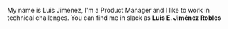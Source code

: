 My name is Luis Jiménez, I'm a Product Manager and I like to work in technical challenges. 
You can find me in slack as **Luis E. Jiménez Robles**
